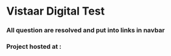 # Vistaar Digital Test

### All question are resolved and put into links in navbar

### Project hosted at :
